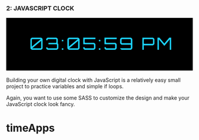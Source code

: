 
### 2: JAVASCRIPT CLOCK

![JavaScript digital clock project](./image/JavaScript-clock-project.png)

Building your own digital clock with JavaScript is a relatively easy small project to practice variables and simple if loops.

Again, you want to use some SASS to customize the design and make your JavaScript clock look fancy.
# timeApps
